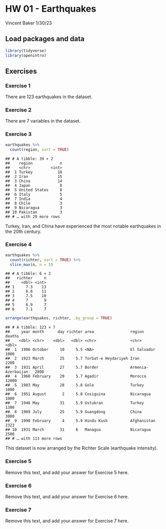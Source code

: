 HW 01 - Earthquakes
================
Vincent Baker
1/30/23

## Load packages and data

``` r
library(tidyverse)
library(openintro)
```

## Exercises

### Exercise 1

There are 123 earthquakes in the dataset.

### Exercise 2

There are 7 variables in the dataset.

### Exercise 3

``` r
earthquakes %>%
  count(region, sort = TRUE)
```

    ## # A tibble: 39 × 2
    ##    region            n
    ##    <chr>         <int>
    ##  1 Turkey           18
    ##  2 Iran             15
    ##  3 China            14
    ##  4 Japan             8
    ##  5 United States     8
    ##  6 Italy             5
    ##  7 India             4
    ##  8 Chile             3
    ##  9 Nicaragua         3
    ## 10 Pakistan          3
    ## # … with 29 more rows

Turkey, Iran, and China have experienced the most notable earthquakes in
the 20th century.

### Exercise 4

``` r
earthquakes %>%
  count(richter, sort = TRUE) %>%
  slice_max(n, n = 5)
```

    ## # A tibble: 6 × 2
    ##   richter     n
    ##     <dbl> <int>
    ## 1     7.3    13
    ## 2     6.8    11
    ## 3     7.5    10
    ## 4     7       9
    ## 5     6.9     7
    ## 6     7.1     7

``` r
arrange(earthquakes, richter, .by_group = TRUE)
```

    ## # A tibble: 123 × 7
    ##     year month      day richter area                region             deaths
    ##    <dbl> <chr>    <dbl>   <dbl> <chr>               <chr>               <dbl>
    ##  1  1986 October     10     5.5 <NA>                El Salvador          1000
    ##  2  1923 March       25     5.7 Torbat-e Heydariyeh Iran                 2200
    ##  3  1931 April       27     5.7 Border              Armenia-Azerbaijan   2800
    ##  4  1960 February    29     5.7 Agadir              Morocco             12000
    ##  5  1903 May         28     5.8 Gole                Turkey               1000
    ##  6  1951 August       2     5.8 Cosiguina           Nicaragua            1000
    ##  7  1946 May         31     5.9 Ustukran            Turkey               1300
    ##  8  1969 July        25     5.9 Guangdong           China                3000
    ##  9  1998 February     4     5.9 Hindu Kush          Afghanistan          2323
    ## 10  1931 March       31     6   Managua             Nicaragua            2500
    ## # … with 113 more rows

This dataset is now arranged by the Richter Scale (earthquake
intensity).

### Exercise 5

Remove this text, and add your answer for Exercise 5 here.

### Exercise 6

Remove this text, and add your answer for Exercise 6 here.

### Exercise 7

Remove this text, and add your answer for Exercise 7 here.

